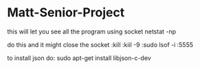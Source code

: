 # Matt-Senior-Project

this will let you see all the program using socket
netstat -np

do this and it might close the socket
:kill <PID>
:kiil -9 <PID>
:sudo lsof -i :5555
  
to install json do: sudo apt-get install libjson-c-dev 
